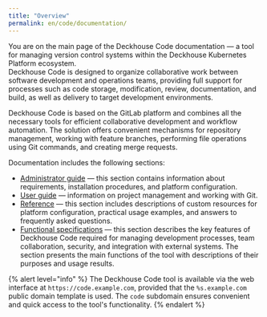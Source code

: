 ```yaml
---
title: "Overview"
permalink: en/code/documentation/
---
```


You are on the main page of the Deckhouse Code documentation — a tool for managing version control systems within the Deckhouse Kubernetes Platform ecosystem.  
Deckhouse Code is designed to organize collaborative work between software development and operations teams, providing full support for processes such as code storage, modification, review, documentation, and build, as well as delivery to target development environments.

Deckhouse Code is based on the GitLab platform and combines all the necessary tools for efficient collaborative development and workflow automation. The solution offers convenient mechanisms for repository management, working with feature branches, performing file operations using Git commands, and creating merge requests.

Documentation includes the following sections:

- [Administrator guide](../documentation/admin/) — this section contains information about requirements, installation procedures, and platform configuration.  
- [User guide](../documentation/user/) — information on project management and working with Git.  
- [Reference](../documentation/reference/faq.html) — this section includes descriptions of custom resources for platform configuration, practical usage examples, and answers to frequently asked questions.  
- [Functional specifications](../documentation/functional_specifications/) — this section describes the key features of Deckhouse Code required for managing development processes, team collaboration, security, and integration with external systems. The section presents the main functions of the tool with descriptions of their purposes and usage results.

{% alert level="info" %}
The Deckhouse Code tool is available via the web interface at `https://code.example.com`, provided that the `%s.example.com` public domain template is used. The `code` subdomain ensures convenient and quick access to the tool's functionality.
{% endalert %}
